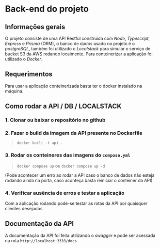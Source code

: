 # Back-end do projeto

## Informações gerais

O projeto consiste de uma API Restful construída com *Node*, *Typescript*, *Express* e *Prisma* (ORM), o banco de dados usado no projeto é o *postgreSQL*, também foi utilizado o *Localstack* para simular o serviço de bucket S3 da AWS rodando localmente. Para conteinerizar a aplicação foi utilizado o *Docker*.

## Requerimentos

Para usar a aplicação conteinerizada basta ter o docker instalado na máquina.

## Como rodar a API / DB / LOCALSTACK

### 1. Clonar ou baixar o repositório no github
### 2. Fazer o build da imagem da API presente no Dockerfile

>  `docker built -t api .`

### 3. Rodar os conteineres das imagens do `compose.yml`

> `docker compose up` ou `docker compose up -d` 

(Pode acontecer um erro ao rodar a API caso o banco de dados não esteja rodando ainda na porta, caso aconteça basta reiniciar o conteiner da API)

### 4. Verificar ausência de erros e testar a aplicação

Com a aplicação rodando pode-se testar as rotas da API por quaisquer clientes desejados

## Documentação da API

A documentação da API foi feita utilizando o *swagger* e pode ser acessada na rota `http://localhost:3333/docs`